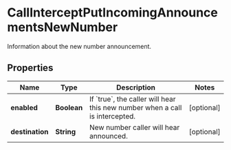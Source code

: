 <!--  Copyright 2025 Cisco Systems Inc.

Permission is hereby granted, free of charge, to any person obtaining a copy
of this software and associated documentation files (the "Software"), to deal
in the Software without restriction, including without limitation the rights
to use, copy, modify, merge, publish, distribute, sublicense, and/or sell
copies of the Software, and to permit persons to whom the Software is
furnished to do so, subject to the following conditions:

The above copyright notice and this permission notice shall be included in
all copies or substantial portions of the Software.

THE SOFTWARE IS PROVIDED "AS IS", WITHOUT WARRANTY OF ANY KIND, EXPRESS OR
IMPLIED, INCLUDING BUT NOT LIMITED TO THE WARRANTIES OF MERCHANTABILITY,
FITNESS FOR A PARTICULAR PURPOSE AND NONINFRINGEMENT. IN NO EVENT SHALL THE
AUTHORS OR COPYRIGHT HOLDERS BE LIABLE FOR ANY CLAIM, DAMAGES OR OTHER
LIABILITY, WHETHER IN AN ACTION OF CONTRACT, TORT OR OTHERWISE, ARISING FROM,
OUT OF OR IN CONNECTION WITH THE SOFTWARE OR THE USE OR OTHER DEALINGS IN
THE SOFTWARE.-->


# CallInterceptPutIncomingAnnouncementsNewNumber

Information about the new number announcement.

## Properties

| Name | Type | Description | Notes |
|------------ | ------------- | ------------- | -------------|
|**enabled** | **Boolean** | If &#x60;true&#x60;, the caller will hear this new number when a call is intercepted. |  [optional] |
|**destination** | **String** | New number caller will hear announced. |  [optional] |



